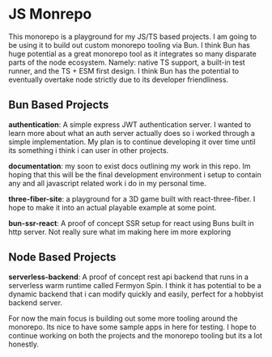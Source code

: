 # JS Monrepo

This monorepo is a playground for my JS/TS based projects. I am going to be using it to build out custom monorepo tooling via Bun. I think Bun has huge potential as a great monorepo tool as it integrates so many disparate parts of the node ecosystem. Namely: native TS support, a built-in test runner, and the TS + ESM first design. I think Bun has the potential to eventually overtake node strictly due to its developer friendliness. 

## Bun Based Projects

**authentication**: A simple express JWT authentication server. I wanted to learn more about what an auth server actually does so i worked through a simple implementation. My plan is to continue developing it over time until its something i think i can user in other projects. 

**documentation**: my soon to exist docs outlining my work in this repo. Im hoping that this will be the final development environment i setup to contain any and all javascript related work i do in my personal time.

**three-fiber-site**: a playground for a 3D game built with react-three-fiber. I hope to make it into an actual playable example at some point.

**bun-ssr-react**: A proof of concept SSR setup for react using Buns built in http server. Not really sure what im making here im more exploring

## Node Based Projects

**serverless-backend**: A proof of concept rest api backend that runs in a serverless warm runtime called Fermyon Spin. I think it has potential to be a dynamic backend that i can modify quickly and easily, perfect for a hobbyist backend server.

For now the main focus is building out some more tooling around the monorepo. Its nice to have some sample apps in here for testing. I hope to continue working on both the projects and the monorepo tooling but its a lot honestly.
